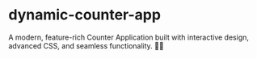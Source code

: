 # dynamic-counter-app
A modern, feature-rich Counter Application built with interactive design, advanced CSS, and seamless functionality. 🚀✨
